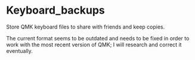 # Keyboard_backups
 Store QMK keyboard files to share with friends and keep copies.

 The current format seems to be outdated and needs to be fixed in order to work with the most recent version of QMK; I will research and correct it eventually.
